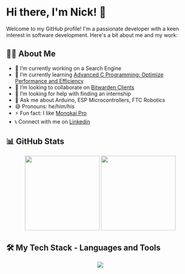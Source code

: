 # Hi there, I'm Nick! 👋

Welcome to my GitHub profile! I'm a passionate developer with a keen interest in software development. Here's a bit about me and my work:

## 👨‍💻 About Me

- 🔭 I’m currently working on a Search Engine
- 🌱 I’m currently learning [Advanced C Programming: Optimize Performance and Efficiency]()
- 👯 I’m looking to collaborate on [Bitwarden Clients](https://github.com/bitwarden/clients)
- 🤔 I’m looking for help with finding an internship
- 💬 Ask me about Arduino, ESP Microcontrollers, FTC Robotics
- 😄 Pronouns: he/him/his
- ⚡ Fun fact: I like [Monokai Pro](https://monokai.pro/)
- 📞 Connect with me on [Linkedin](https://www.linkedin.com/in/skhan26/)

## 📊 GitHub Stats

<p align="center">
  <img height="200px" src="https://github-readme-stats.vercel.app/api?username=kyranth&theme=tokyonight&count_private=true&hide_border=true&line_height=20&hide_rank=true"> 
  <img height="200px" src="https://github-readme-stats.vercel.app/api/top-langs/?username=kyranth&layout=compact&theme=tokyonight&count_private=true&hide_border=true">
</p>

## 🛠️ My Tech Stack - Languages and Tools

<p align="center">
  <a href="https://github.com/thinkright20">
    <img src="https://skillicons.dev/icons?i=java,python,c,cpp,mongodb,css,html,js,nodejs,github,vscode,eclipse,intellij">
  </a>
</p>
